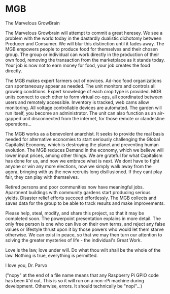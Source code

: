# MGB
The Marvelous GrowBrain


The Marvelous Growbrain will attempt to commit a great heresey.  We see a problem with the world today in the dastardly dualistic dichotomy between Producer and Consumer.  We will blur this distinction until it fades away.  The MGB empowers people to produce food for themselves and their chosen group.  The group or individual can work directly in the production of their own food, removing the transaction from the marketplace as it stands today.  Your job is now not to earn money for food, your job creates the food directly.

The MGB makes expert farmers out of novices.  Ad-hoc food organizations can spontaneousy appear as needed.  The unit monitors and controls all growing conditions.  Expert knowledge of each crop type is provided.  MGB units connect to each other to form virtual co-ops, all coordinated between users and remotely accessible.  Inventory is tracked, web cams allow monitoring.  All voltage controllable devices are automated.  The garden will run itself, you become an administrator.  The unit can also function as an air-gapped unit disconnected from the internet, for those remote or clandestine operations...

The MGB works as a benevolent anarchist.  It seeks to provide the real basis needed for alternative economies to start seriously challenging the Global Capitalist Economy, which is destroying the planet and preventing human evolution.  The MGB reduces Demand in the economy, which we believe will lower input prices, among other things.  We are grateful for what Capitalism has done for us, and now we embrace what is next.  We dont have to fight anyone or win any more elections, now we simply walk away from the agora, bringing with us the new recruits long disillusioned.  If they cant play fair, they can play with themselves.

Retired persons and poor communities now have meaningful jobs.  Apartment buildings with community gardens start producing serious yields.  Disaster relief efforts succeed effortlessly.  The MGB collects and saves data for the group to be able to track results and make improvements.

Please help, steal, modify, and share this project, so that it may be completed soon.  The powerpoint presentation explains in more detail.  The only free person is one who can live on their own terms, and reject any false values or lifestyle thrust upon it by those powers who would let them starve otherwise.  We can exist in peace, so that we may then turn our attention to solving the greater mysteries of life - the individual's Great Work.

Love is the law, love under will.  Do what thou wilt shall be the whole of the law.
Nothing is true, everything is permitted.


I love you,
Dr. Parvo


("nopy" at the end of a file name means that any Raspberry Pi GPIO code has been #'d out.  This is so it will run on a non-rPi machine during development.  Otherwise, errors.  It should technically be "nopi"...)
